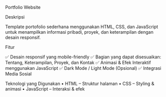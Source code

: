 Portfolio Website

Deskripsi

Template portofolio sederhana menggunakan HTML, CSS, dan JavaScript untuk menampilkan informasi pribadi, proyek, dan keterampilan dengan desain responsif.

Fitur

✅ Desain responsif yang mobile-friendly
✅ Bagian yang dapat disesuaikan: Tentang, Keterampilan, Proyek, dan Kontak
✅ Animasi & Efek Interaktif menggunakan JavaScript
✅ Dark Mode / Light Mode (Opsional)
✅ Integrasi Media Sosial

Teknologi yang Digunakan
	•	HTML – Struktur halaman
	•	CSS – Styling & animasi
	•	JavaScript – Interaksi & efek
